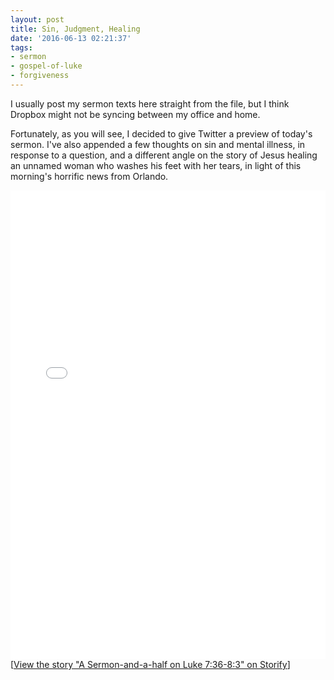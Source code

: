 ```yaml
---
layout: post
title: Sin, Judgment, Healing
date: '2016-06-13 02:21:37'
tags:
- sermon
- gospel-of-luke
- forgiveness
---
```


I usually post my sermon texts here straight from the file, but I think Dropbox might not be syncing between my office and home.

Fortunately, as you will see, I decided to give Twitter a preview of today's sermon. I've also appended a few thoughts on sin and mental illness, in response to a question, and a different angle on the story of Jesus healing an unnamed woman who washes his feet with her tears, in light of this morning's horrific news from Orlando.

<div class="storify"><iframe src="//storify.com/pastordan/a-sermon-and-a-half-on-luke-7-36-8-3/embed?header=false" width="100%" height="750" frameborder="no" allowtransparency="true"></iframe><script src="//storify.com/pastordan/a-sermon-and-a-half-on-luke-7-36-8-3.js?header=false"></script><noscript>[<a href="//storify.com/pastordan/a-sermon-and-a-half-on-luke-7-36-8-3" target="_blank">View the story "A Sermon-and-a-half on Luke 7:36-8:3" on Storify</a>]</noscript></div>